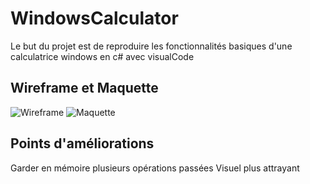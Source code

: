 # WindowsCalculator

Le but du projet est de reproduire les fonctionnalités basiques d'une calculatrice windows en c# avec visualCode

## Wireframe et Maquette

![Wireframe](https://zupimages.net/up/21/46/5kfs.png)
![Maquette](https://zupimages.net/up/21/46/dw62.png)

## Points d'améliorations
Garder en mémoire plusieurs opérations passées
Visuel plus attrayant
